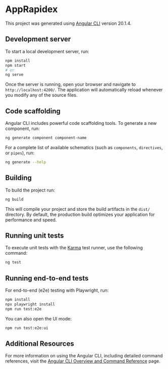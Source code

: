 # AppRapidex

This project was generated using [Angular CLI](https://github.com/angular/angular-cli) version 20.1.4.

## Development server

To start a local development server, run:

```bash
npm install
npm start
# or
ng serve
```

Once the server is running, open your browser and navigate to `http://localhost:4200/`. The application will automatically reload whenever you modify any of the source files.

## Code scaffolding

Angular CLI includes powerful code scaffolding tools. To generate a new component, run:

```bash
ng generate component component-name
```

For a complete list of available schematics (such as `components`, `directives`, or `pipes`), run:

```bash
ng generate --help
```

## Building

To build the project run:

```bash
ng build
```

This will compile your project and store the build artifacts in the `dist/` directory. By default, the production build optimizes your application for performance and speed.

## Running unit tests

To execute unit tests with the [Karma](https://karma-runner.github.io) test runner, use the following command:

```bash
ng test
```

## Running end-to-end tests

For end-to-end (e2e) testing with Playwright, run:

```bash
npm install
npx playwright install
npm run test:e2e
```

You can also open the UI mode:

```bash
npm run test:e2e:ui
```

## Additional Resources

For more information on using the Angular CLI, including detailed command references, visit the [Angular CLI Overview and Command Reference](https://angular.dev/tools/cli) page.
